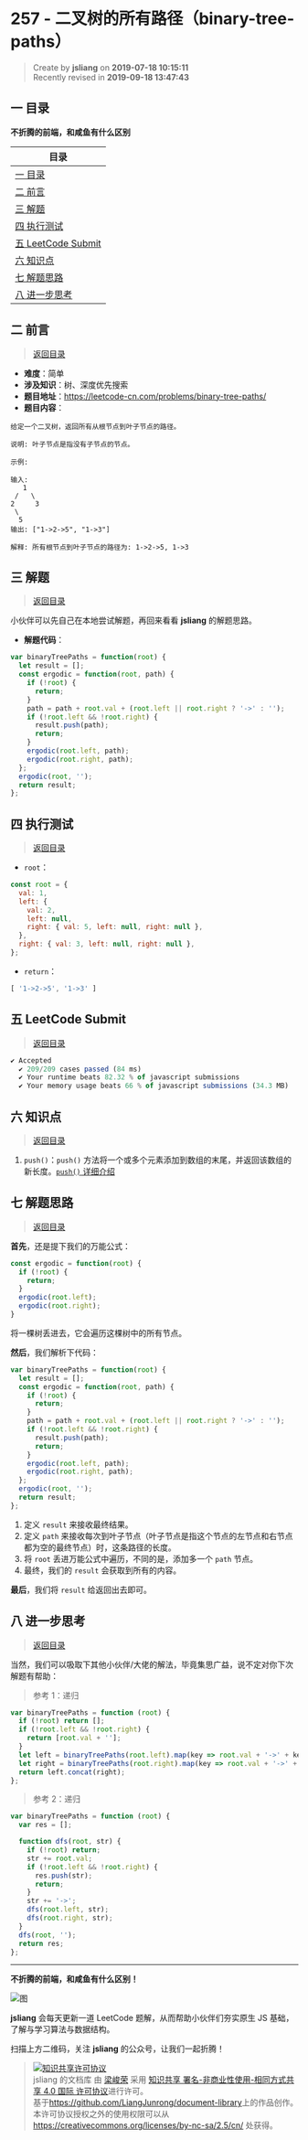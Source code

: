 257 - 二叉树的所有路径（binary-tree-paths）
===

> Create by **jsliang** on **2019-07-18 10:15:11**  
> Recently revised in **2019-09-18 13:47:43**

## <a name="chapter-one" id="chapter-one">一 目录</a>

**不折腾的前端，和咸鱼有什么区别**

| 目录 |
| --- | 
| [一 目录](#chapter-one) | 
| <a name="catalog-chapter-two" id="catalog-chapter-two"></a>[二 前言](#chapter-two) |
| <a name="catalog-chapter-three" id="catalog-chapter-three"></a>[三 解题](#chapter-three) |
| <a name="catalog-chapter-four" id="catalog-chapter-four"></a>[四 执行测试](#chapter-four) |
| <a name="catalog-chapter-five" id="catalog-chapter-five"></a>[五 LeetCode Submit](#chapter-five) |
| <a name="catalog-chapter-six" id="catalog-chapter-six"></a>[六 知识点](#chapter-six) |
| <a name="catalog-chapter-seven" id="catalog-chapter-seven"></a>[七 解题思路](#chapter-seven) |
| <a name="catalog-chapter-eight" id="catalog-chapter-eight"></a>[八 进一步思考](#chapter-eight) |

## <a name="chapter-two" id="chapter-two">二 前言</a>

> [返回目录](#chapter-one)

* **难度**：简单
* **涉及知识**：树、深度优先搜索
* **题目地址**：https://leetcode-cn.com/problems/binary-tree-paths/
* **题目内容**：

```
给定一个二叉树，返回所有从根节点到叶子节点的路径。

说明: 叶子节点是指没有子节点的节点。

示例:

输入:
   1
 /   \
2     3
 \
  5
输出: ["1->2->5", "1->3"]

解释: 所有根节点到叶子节点的路径为: 1->2->5, 1->3
```

## <a name="chapter-three" id="chapter-three">三 解题</a>

> [返回目录](#chapter-one)

小伙伴可以先自己在本地尝试解题，再回来看看 **jsliang** 的解题思路。

* **解题代码**：

```js
var binaryTreePaths = function(root) {
  let result = [];
  const ergodic = function(root, path) {
    if (!root) {
      return;
    }
    path = path + root.val + (root.left || root.right ? '->' : '');
    if (!root.left && !root.right) {
      result.push(path);
      return;
    }
    ergodic(root.left, path);
    ergodic(root.right, path);
  };
  ergodic(root, '');
  return result;
};
```

## <a name="chapter-four" id="chapter-four">四 执行测试</a>

> [返回目录](#chapter-one)

* `root`：

```js
const root = {
  val: 1,
  left: {
    val: 2,
    left: null,
    right: { val: 5, left: null, right: null },
  },
  right: { val: 3, left: null, right: null },
};
```

* `return`：

```js
[ '1->2->5', '1->3' ]
```

## <a name="chapter-five" id="chapter-five">五 LeetCode Submit</a>

> [返回目录](#chapter-one)

```js
✔ Accepted
  ✔ 209/209 cases passed (84 ms)
  ✔ Your runtime beats 82.32 % of javascript submissions
  ✔ Your memory usage beats 66 % of javascript submissions (34.3 MB)
```

## <a name="chapter-six" id="chapter-six">六 知识点</a>

> [返回目录](#chapter-one)

1. `push()`：`push()` 方法将一个或多个元素添加到数组的末尾，并返回该数组的新长度。[`push()` 详细介绍](https://github.com/LiangJunrong/document-library/blob/master/JavaScript-library/JavaScript/%E5%86%85%E7%BD%AE%E5%AF%B9%E8%B1%A1/Array/push.md)

## <a name="chapter-seven" id="chapter-seven">七 解题思路</a>

> [返回目录](#chapter-one)

**首先**，还是提下我们的万能公式：

```js
const ergodic = function(root) {
  if (!root) {
    return;
  }
  ergodic(root.left);
  ergodic(root.right);
}
```

将一棵树丢进去，它会遍历这棵树中的所有节点。

**然后**，我们解析下代码：

```js
var binaryTreePaths = function(root) {
  let result = [];
  const ergodic = function(root, path) {
    if (!root) {
      return;
    }
    path = path + root.val + (root.left || root.right ? '->' : '');
    if (!root.left && !root.right) {
      result.push(path);
      return;
    }
    ergodic(root.left, path);
    ergodic(root.right, path);
  };
  ergodic(root, '');
  return result;
};
```

1. 定义 `result` 来接收最终结果。
2. 定义 `path` 来接收每次到叶子节点（叶子节点是指这个节点的左节点和右节点都为空的最终节点）时，这条路径的长度。
3. 将 `root` 丢进万能公式中遍历，不同的是，添加多一个 `path` 节点。
4. 最终，我们的 `result` 会获取到所有的内容。

**最后**，我们将 `result` 给返回出去即可。

## <a name="chapter-eight" id="chapter-eight">八 进一步思考</a>

> [返回目录](#chapter-one)

当然，我们可以吸取下其他小伙伴/大佬的解法，毕竟集思广益，说不定对你下次解题有帮助：

> 参考 1：递归

```js
var binaryTreePaths = function (root) {
  if (!root) return [];
  if (!root.left && !root.right) {
    return [root.val + ''];
  }
  let left = binaryTreePaths(root.left).map(key => root.val + '->' + key);
  let right = binaryTreePaths(root.right).map(key => root.val + '->' + key);
  return left.concat(right);
};
```

> 参考 2：递归

```js
var binaryTreePaths = function (root) {
  var res = [];

  function dfs(root, str) {
    if (!root) return;
    str += root.val;
    if (!root.left && !root.right) {
      res.push(str);
      return;
    }
    str += '->';
    dfs(root.left, str);
    dfs(root.right, str);
  }
  dfs(root, '');
  return res;
};
```

---

**不折腾的前端，和咸鱼有什么区别！**

![图](../../../public-repertory/img/z-small-wechat-public-address.jpg)

**jsliang** 会每天更新一道 LeetCode 题解，从而帮助小伙伴们夯实原生 JS 基础，了解与学习算法与数据结构。

扫描上方二维码，关注 **jsliang** 的公众号，让我们一起折腾！

> <a rel="license" href="http://creativecommons.org/licenses/by-nc-sa/4.0/"><img alt="知识共享许可协议" style="border-width:0" src="https://i.creativecommons.org/l/by-nc-sa/4.0/88x31.png" /></a><br /><span xmlns:dct="http://purl.org/dc/terms/" property="dct:title">jsliang 的文档库</span> 由 <a xmlns:cc="http://creativecommons.org/ns#" href="https://github.com/LiangJunrong/document-library" property="cc:attributionName" rel="cc:attributionURL">梁峻荣</a> 采用 <a rel="license" href="http://creativecommons.org/licenses/by-nc-sa/4.0/">知识共享 署名-非商业性使用-相同方式共享 4.0 国际 许可协议</a>进行许可。<br />基于<a xmlns:dct="http://purl.org/dc/terms/" href="https://github.com/LiangJunrong/document-library" rel="dct:source">https://github.com/LiangJunrong/document-library</a>上的作品创作。<br />本许可协议授权之外的使用权限可以从 <a xmlns:cc="http://creativecommons.org/ns#" href="https://creativecommons.org/licenses/by-nc-sa/2.5/cn/" rel="cc:morePermissions">https://creativecommons.org/licenses/by-nc-sa/2.5/cn/</a> 处获得。